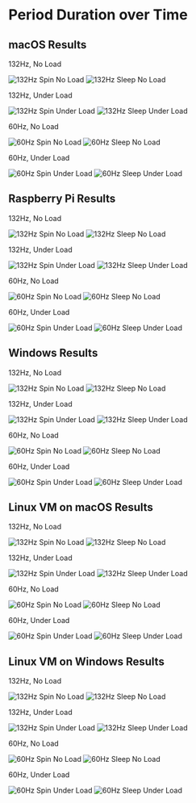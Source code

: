 # Period Duration over Time

## macOS Results

132Hz, No Load

![132Hz Spin No Load](./results/spin_plot/darwin_132Hz_stressFalse_spin_xy_plot.png)
![132Hz Sleep No Load](./results/sleep_plot/darwin_132Hz_stressFalse_sleep_xy_plot.png)

132Hz, Under Load

![132Hz Spin Under Load](./results/spin_plot/darwin_132Hz_stressTrue_spin_xy_plot.png)
![132Hz Sleep Under Load](./results/sleep_plot/darwin_132Hz_stressTrue_sleep_xy_plot.png)

60Hz, No Load

![60Hz Spin No Load](./results/spin_plot/darwin_60Hz_stressFalse_spin_xy_plot.png)
![60Hz Sleep No Load](./results/sleep_plot/darwin_60Hz_stressFalse_sleep_xy_plot.png)

60Hz, Under Load

![60Hz Spin Under Load](./results/spin_plot/darwin_60Hz_stressTrue_spin_xy_plot.png)
![60Hz Sleep Under Load](./results/sleep_plot/darwin_60Hz_stressTrue_sleep_xy_plot.png)

## Raspberry Pi Results

132Hz, No Load

![132Hz Spin No Load](./results/spin_plot/linux_132Hz_stressFalse_spin_xy_plot.png)
![132Hz Sleep No Load](./results/sleep_plot/linux_132Hz_stressFalse_sleep_xy_plot.png)

132Hz, Under Load

![132Hz Spin Under Load](./results/spin_plot/linux_132Hz_stressTrue_spin_xy_plot.png)
![132Hz Sleep Under Load](./results/sleep_plot/linux_132Hz_stressTrue_sleep_xy_plot.png)

60Hz, No Load

![60Hz Spin No Load](./results/spin_plot/linux_60Hz_stressFalse_spin_xy_plot.png)
![60Hz Sleep No Load](./results/sleep_plot/linux_60Hz_stressFalse_sleep_xy_plot.png)

60Hz, Under Load

![60Hz Spin Under Load](./results/spin_plot/linux_60Hz_stressTrue_spin_xy_plot.png)
![60Hz Sleep Under Load](./results/sleep_plot/linux_60Hz_stressTrue_sleep_xy_plot.png)

## Windows Results

132Hz, No Load

![132Hz Spin No Load](./results/spin_plot/win32_132Hz_stressFalse_spin_xy_plot.png)
![132Hz Sleep No Load](./results/sleep_plot/win32_132Hz_stressFalse_sleep_xy_plot.png)

132Hz, Under Load

![132Hz Spin Under Load](./results/spin_plot/win32_132Hz_stressTrue_spin_xy_plot.png)
![132Hz Sleep Under Load](./results/sleep_plot/win32_132Hz_stressTrue_sleep_xy_plot.png)

60Hz, No Load

![60Hz Spin No Load](./results/spin_plot/win32_60Hz_stressFalse_spin_xy_plot.png)
![60Hz Sleep No Load](./results/sleep_plot/win32_60Hz_stressFalse_sleep_xy_plot.png)

60Hz, Under Load

![60Hz Spin Under Load](./results/spin_plot/win32_60Hz_stressTrue_spin_xy_plot.png)
![60Hz Sleep Under Load](./results/sleep_plot/win32_60Hz_stressTrue_sleep_xy_plot.png)

## Linux VM on macOS Results

132Hz, No Load

![132Hz Spin No Load](./results/spin_plot/macoslinux_132Hz_stressFalse_spin_xy_plot.png)
![132Hz Sleep No Load](./results/sleep_plot/macoslinux_132Hz_stressFalse_sleep_xy_plot.png)

132Hz, Under Load

![132Hz Spin Under Load](./results/spin_plot/macoslinux_132Hz_stressTrue_spin_xy_plot.png)
![132Hz Sleep Under Load](./results/sleep_plot/macoslinux_132Hz_stressTrue_sleep_xy_plot.png)

60Hz, No Load

![60Hz Spin No Load](./results/spin_plot/macoslinux_60Hz_stressFalse_spin_xy_plot.png)
![60Hz Sleep No Load](./results/sleep_plot/macoslinux_60Hz_stressFalse_sleep_xy_plot.png)

60Hz, Under Load

![60Hz Spin Under Load](./results/spin_plot/macoslinux_60Hz_stressTrue_spin_xy_plot.png)
![60Hz Sleep Under Load](./results/sleep_plot/macoslinux_60Hz_stressTrue_sleep_xy_plot.png)

## Linux VM on Windows Results

132Hz, No Load

![132Hz Spin No Load](./results/spin_plot/winlinux_132Hz_stressFalse_spin_xy_plot.png)
![132Hz Sleep No Load](./results/sleep_plot/winlinux_132Hz_stressFalse_sleep_xy_plot.png)

132Hz, Under Load

![132Hz Spin Under Load](./results/spin_plot/winlinux_132Hz_stressTrue_spin_xy_plot.png)
![132Hz Sleep Under Load](./results/sleep_plot/winlinux_132Hz_stressTrue_sleep_xy_plot.png)

60Hz, No Load

![60Hz Spin No Load](./results/spin_plot/winlinux_60Hz_stressFalse_spin_xy_plot.png)
![60Hz Sleep No Load](./results/sleep_plot/winlinux_60Hz_stressFalse_sleep_xy_plot.png)

60Hz, Under Load

![60Hz Spin Under Load](./results/spin_plot/winlinux_60Hz_stressTrue_spin_xy_plot.png)
![60Hz Sleep Under Load](./results/sleep_plot/winlinux_60Hz_stressTrue_sleep_xy_plot.png)
